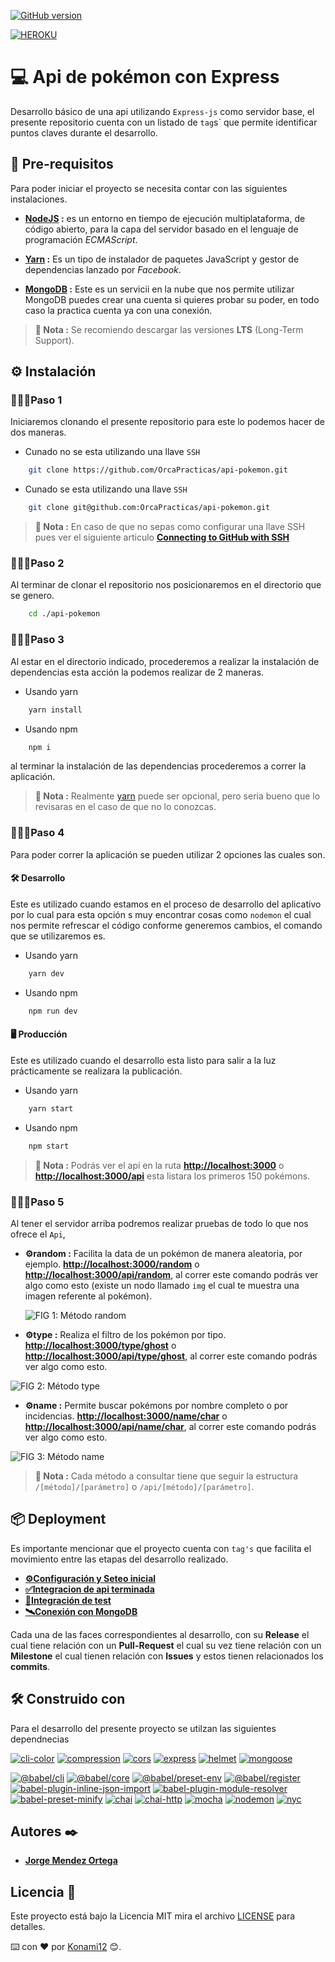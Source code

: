 [![GitHub version](https://badge.fury.io/gh/OrcaPracticas%2Fapi-pokemon.svg?style=flat-square&logo=appveyor)](https://badge.fury.io/gh/OrcaPracticas%2Fapi-pokemon)

[![HEROKU](https://img.shields.io/badge/liveSite-heroku-79589f.svg?style=flat&logo=appveyor)](https://orca-api-pokemon.herokuapp.com/)


# 💻 Api de pokémon con Express

Desarrollo básico de una api utilizando `Express-js` como servidor base, el presente repositorio cuenta con un listado de `tag`s` que permite identificar puntos claves durante el desarrollo.

## 🧰 Pre-requisitos

Para poder iniciar el proyecto se necesita contar con las siguientes instalaciones.

- **[NodeJS](https://nodejs.org/en/download/) :** es un entorno en tiempo de ejecución multiplataforma, de código abierto, para la capa del servidor basado en el lenguaje de programación _ECMAScript_.

- **[Yarn](https://classic.yarnpkg.com/en/docs/install#debian-stable) :** Es un tipo de instalador de paquetes JavaScript y gestor de dependencias lanzado por _Facebook_.

- **[MongoDB](https://account.mongodb.com/account/login) :** Este es un servicii en la nube que nos permite utilizar MongoDB puedes crear una cuenta si quieres probar su poder, en todo caso la practica cuenta ya con una conexión.

> **🔖 Nota :** Se recomiendo descargar las versiones **LTS** (Long-Term Support).

## ⚙️ Instalación

### 🚶🏻‍♂️Paso 1

Iniciaremos clonando el presente repositorio para este lo podemos hacer de dos maneras.

- Cunado no se esta utilizando una llave `SSH`

```bash
    git clone https://github.com/OrcaPracticas/api-pokemon.git
```

- Cunado se esta utilizando una llave `SSH`

```bash
    git clone git@github.com:OrcaPracticas/api-pokemon.git
```

> **🔖 Nota :** En caso de que no sepas como configurar una llave SSH pues ver el siguiente articulo **[Connecting to GitHub with SSH](https://help.github.com/en/github/authenticating-to-github/connecting-to-github-with-ssh)**

### 🚶🏻‍♂Paso 2

Al terminar de clonar el repositorio nos posicionaremos en el directorio que se genero.

```bash
    cd ./api-pokemon
```

### 🚶🏻‍♂️Paso 3

Al estar en el directorio indicado, procederemos a realizar la instalación de dependencias esta acción la podemos realizar de 2 maneras.

- Usando yarn

```bash
    yarn install
```

- Usando npm

```bash
    npm i
```

al terminar la instalación de las dependencias procederemos a correr la aplicación.

> **🔖 Nota :** Realmente [yarn](https://yarnpkg.com/getting-started) puede ser opcional, pero seria bueno que lo revisaras en el caso de que no lo conozcas.

### 🚶🏻‍♂️Paso 4

Para poder correr la aplicación se pueden utilizar 2 opciones las cuales son.

#### 🛠 Desarrollo

Este es utilizado cuando estamos en el proceso de desarrollo del aplicativo por lo cual para esta opción s muy encontrar cosas como `nodemon` el cual nos permite refrescar el código conforme generemos cambios, el comando que se utilizaremos es.

- Usando yarn

```bash
    yarn dev
```

- Usando npm

```bash
    npm run dev
```

#### 🖥 Producción

Este es utilizado cuando el desarrollo esta listo para salir a la luz prácticamente se realizara la publicación.

- Usando yarn

```bash
    yarn start
```

- Usando npm

```bash
    npm start
```

> **🔖 Nota :** Podrás ver el api en la ruta **<http://localhost:3000>** o **<http://localhost:3000/api>** esta listara los primeros 150 pokémons.

### 🚶🏻‍♂️Paso 5

Al tener el servidor arriba podremos realizar pruebas de todo lo que nos ofrece el `Api`,

- **⚙️random :** Facilita la data de un pokémon de manera aleatoria, por ejemplo. **<http://localhost:3000/random>** o **<http://localhost:3000/api/random>**, al correr este comando podrás ver algo como esto (existe un nodo llamado `img` el cual te muestra una imagen referente al pokémon).

    ![FIG 1: Método random](./readme/random.png)

- **⚙️type :** Realiza el filtro de los pokémon por tipo. **<http://localhost:3000/type/ghost>** o **<http://localhost:3000/api/type/ghost>**, al correr este comando podrás ver algo como esto.

![FIG 2: Método type](./readme/type.png)

- **⚙️name :** Permite buscar pokémons por nombre completo o por incidencias. **<http://localhost:3000/name/char>** o **<http://localhost:3000/api/name/char>**, al correr este comando podrás ver algo como esto.

![FIG 3: Método name](./readme/name.png)

> **🔖 Nota :** Cada método a consultar tiene que seguir la estructura `/[método]/[parámetro]` o `/api/[método]/[parámetro]`.

## 📦 Deployment

Es importante mencionar que el proyecto cuenta con `tag's` que facilita el movimiento entre las etapas del desarrollo realizado.

- **[⚙️Configuración y Seteo inicial](https://github.com/OrcaPracticas/api-pokemon/tree/V1.0.0)**
- **[✅Integracion de api terminada](https://github.com/OrcaPracticas/api-pokemon/tree/V1.1.0)**
- **[🧪Integración de test](https://github.com/OrcaPracticas/api-pokemon/tree/v1.2.0)**
- **[🛰Conexión con MongoDB](https://github.com/OrcaPracticas/api-pokemon/tree/v1.4.0)**

Cada una de las faces correspondientes al desarrollo, con su **Release** el cual tiene relación con un **Pull-Request** el cual su vez tiene relación con un **Milestone** el cual tienen relación con **Issues** y estos tienen relacionados los **commits**.

## 🛠 Construido con

Para el desarrollo del presente proyecto se utilzan las siguientes dependnecias 

[![cli-color](https://img.shields.io/badge/dependencies-v.2.0.0.clicolor-blue.svg?style=flat-square&logo=appveyor)](https://www.npmjs.com/package/cli-color)
[![compression](https://img.shields.io/badge/dependencies-v.1.7.4.compression-blue.svg?style=flat-square&logo=appveyor)](https://www.npmjs.com/package/compression)
[![cors](https://img.shields.io/badge/dependencies-v.2.8.5.cors-blue.svg?style=flat-square&logo=appveyor)](https://www.npmjs.com/package/cors)
[![express](https://img.shields.io/badge/dependencies-v.4.17.1.express-blue.svg?style=flat-square&logo=appveyor)](https://www.npmjs.com/package/express)
[![helmet](https://img.shields.io/badge/dependencies-v.3.21.helmet-blue.svg?style=flat-square&logo=appveyor)](https://www.npmjs.com/package/helmet)
[![mongoose](https://img.shields.io/badge/dependencies-v.2.0.2.mongoose-blue?style=flat-square&logo=appveyor)](https://www.npmjs.com/package/mongoose)

[![@babel/cli](https://img.shields.io/badge/devdependencies-v.7.8.4.@babel/cli-f5da55.svg?style=flat-square&logo=appveyor)](https://www.npmjs.com/package/@babel/cli)
[![@babel/core](https://img.shields.io/badge/devdependencies-v.7.8.6.@babel/core-f5da55.svg?style=flat-square&logo=appveyor)](https://www.npmjs.com/package/@babel/core)
[![@babel/preset-env](https://img.shields.io/badge/devdependencies-v.7.8.6.@babel/preset_env-f5da55.svg?style=flat-square&logo=appveyor)](https://www.npmjs.com/package/@babel/preset-env)
[![@babel/register](https://img.shields.io/badge/devdependencies-v.7.8.6.@babel/register-f5da55.svg?style=flat-square&logo=appveyor)](https://www.npmjs.com/package/@babel/register)
[![babel-plugin-inline-json-import](https://img.shields.io/badge/devdependencies-v.0.3.2.babel_plugin_inline_json_import-f5da55.svg?style=flat-square&logo=appveyor)](https://www.npmjs.com/package/babel-plugin-inline-json-import)
[![babel-plugin-module-resolver](https://img.shields.io/badge/devdependencies-v.4.0.0.babel_plugin_module_resolver-f5da55.svg?style=flat-square&logo=appveyor)](https://www.npmjs.com/package/babel-plugin-module-resolver)
[![babel-preset-minify](https://img.shields.io/badge/devdependencies-v.0.5.1.babel_preset_minify-f5da55.svg?style=flat-square&logo=appveyor)](https://www.npmjs.com/package/babel-preset-minify)
[![chai](https://img.shields.io/badge/devdependencies-v.4.2.0.chai-a40802.svg?style=flat-square&logo=appveyor)](https://www.npmjs.com/package/chai)
[![chai-http](https://img.shields.io/badge/devdependencies-v.4.3.0.chai_http-a40802.svg?style=flat-square&logo=appveyor)](https://www.npmjs.com/package/chai-http)
[![mocha](https://img.shields.io/badge/devdependencies-v.7.1.0.mocha-8D6648.svg?style=flat-square&logo=appveyor)](https://www.npmjs.com/package/mocha)
[![nodemon](https://img.shields.io/badge/devdependencies-v.2.0.2.nodemon-77d04b.svg?style=flat-square&logo=appveyor)](https://www.npmjs.com/package/nodemon)
[![nyc](https://img.shields.io/badge/devdependenciev-V.15.0.nyc-77d04b.svg?style=flat-square&logo=appveyor)](https://www.npmjs.com/package/nyc)


## Autores ✒️

* **[Jorge Mendez Ortega](https://github.com/OrcaPracticas)**

## Licencia 📄

Este proyecto está bajo la Licencia MIT mira el archivo [LICENSE](LICENSE) para detalles.

⌨️ con ❤️ por [Konami12](https://github.com/konami12) 😊.